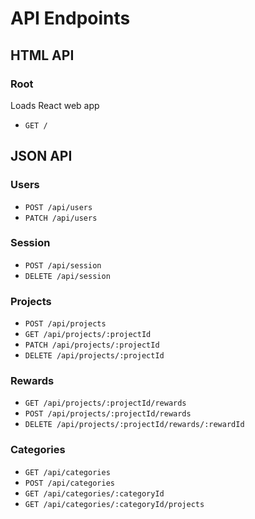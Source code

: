 # API Endpoints

## HTML API

### Root
Loads React web app

- `GET /`

## JSON API

### Users

- `POST /api/users`
- `PATCH /api/users`

### Session

- `POST /api/session`
- `DELETE /api/session`

### Projects

- `POST /api/projects`
- `GET /api/projects/:projectId`
- `PATCH /api/projects/:projectId`
- `DELETE /api/projects/:projectId`

### Rewards

- `GET /api/projects/:projectId/rewards`
- `POST /api/projects/:projectId/rewards`
- `DELETE /api/projects/:projectId/rewards/:rewardId`

### Categories

- `GET /api/categories`
- `POST /api/categories`
- `GET /api/categories/:categoryId`
- `GET /api/categories/:categoryId/projects`
